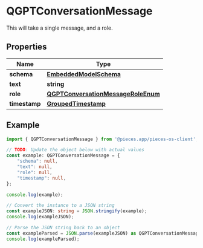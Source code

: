 
# QGPTConversationMessage

This will take a single message, and a role.

## Properties

Name | Type
------------ | -------------
**schema** | [**EmbeddedModelSchema**](EmbeddedModelSchema)
**text** | **string**
**role** | [**QGPTConversationMessageRoleEnum**](QGPTConversationMessageRoleEnum)
**timestamp** | [**GroupedTimestamp**](GroupedTimestamp)

## Example

```typescript
import { QGPTConversationMessage } from '@pieces.app/pieces-os-client';

// TODO: Update the object below with actual values
const example: QGPTConversationMessage = {
    "schema": null,
    "text": null,
    "role": null,
    "timestamp": null,
};

console.log(example);

// Convert the instance to a JSON string
const exampleJSON: string = JSON.stringify(example);
console.log(exampleJSON);

// Parse the JSON string back to an object
const exampleParsed = JSON.parse(exampleJSON) as QGPTConversationMessage;
console.log(exampleParsed);
```


